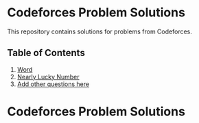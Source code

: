 
# Codeforces Problem Solutions

This repository contains solutions for problems from Codeforces.

## Table of Contents

1. [Word](https://github.com/LalitSingh07/Codeforces/blob/main/%20Word.py)
2. [Nearly Lucky Number](#nearly-lucky-number.py)
3. [Add other questions here](#add-other-questions-here)


# Codeforces Problem Solutions

